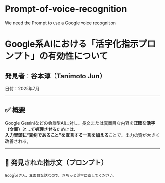 # Prompt-of-voice-recognition
We need the Prompt to use a Google voice recognition

# Google系AIにおける「活字化指示プロンプト」の有効性について

## 発見者：谷本淳（Tanimoto Jun）  
日付：2025年7月

---

## ✅ 概要

Google Geminiなどの会話型AIに対し、長文または真面目な内容を**正確な活字（文章）として処理させる**ためには、  
**入力冒頭に“真剣であること”を宣言する一言を加える**ことで、出力の質が大きく改善される。

---

## 🧠 発見された指示文（プロンプト）

```text
Googleさん、真面目な話なので、きちっと活字に直してください。



